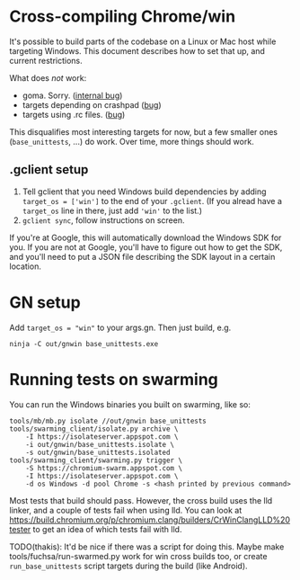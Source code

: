 # Cross-compiling Chrome/win

It's possible to build parts of the codebase on a Linux or Mac host while
targeting Windows.  This document describes how to set that up, and current
restrictions.

What does *not* work:

* goma. Sorry. ([internal bug](b/64390790))
* targets depending on crashpad ([bug](https://crbug.com/762167))
* targets using .rc files. ([bug](https://crbug.com/774193))

This disqualifies most interesting targets for now, but a few smaller ones
(`base_unittests`, ...) do work.  Over time, more things should work.

## .gclient setup

1. Tell gclient that you need Windows build dependencies by adding
   `target_os = ['win']` to the end of your `.gclient`.  (If you alread
   have a `target_os` line in there, just add `'win'` to the list.)
1. `gclient sync`, follow instructions on screen.

If you're at Google, this will automatically download the Windows SDK for you.
If you are not at Google, you'll have to figure out how to get the SDK, and
you'll need to put a JSON file describing the SDK layout in a certain location.

# GN setup

Add `target_os = "win"` to your args.gn.  Then just build, e.g.

    ninja -C out/gnwin base_unittests.exe

# Running tests on swarming

You can run the Windows binaries you built on swarming, like so:

    tools/mb/mb.py isolate //out/gnwin base_unittests
    tools/swarming_client/isolate.py archive \
        -I https://isolateserver.appspot.com \
        -i out/gnwin/base_unittests.isolate \
        -s out/gnwin/base_unittests.isolated
    tools/swarming_client/swarming.py trigger \
        -S https://chromium-swarm.appspot.com \
        -I https://isolateserver.appspot.com \
        -d os Windows -d pool Chrome -s <hash printed by previous command>

Most tests that build should pass.  However, the cross build uses
the lld linker, and a couple of tests fail when using lld. You can look at
https://build.chromium.org/p/chromium.clang/builders/CrWinClangLLD%20tester
to get an idea of which tests fail with lld.

TODO(thakis): It'd be nice if there was a script for doing this. Maybe make
tools/fuchsa/run-swarmed.py work for win cross builds too, or create
`run_base_unittests` script targets during the build (like Android).

